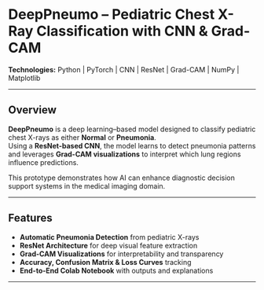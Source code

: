 # DeepPneumo – Pediatric Chest X-Ray Classification with CNN & Grad-CAM  
  
**Technologies:** Python | PyTorch | CNN | ResNet | Grad-CAM | NumPy | Matplotlib  

---

##  Overview  
**DeepPneumo** is a deep learning–based model designed to classify pediatric chest X-rays as either **Normal** or **Pneumonia**.  
Using a **ResNet-based CNN**, the model learns to detect pneumonia patterns and leverages **Grad-CAM visualizations** to interpret which lung regions influence predictions.  

This prototype demonstrates how AI can enhance diagnostic decision support systems in the medical imaging domain.

---

##  Features  
-  **Automatic Pneumonia Detection** from pediatric X-rays  
-  **ResNet Architecture** for deep visual feature extraction  
-  **Grad-CAM Visualizations** for interpretability and transparency  
-  **Accuracy, Confusion Matrix & Loss Curves** tracking  
-  **End-to-End Colab Notebook** with outputs and explanations  

---
